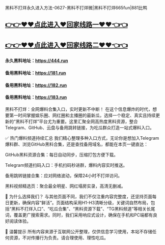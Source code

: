 黑料不打烊永久进入方法-0627-黑料不打烊微|黑料不打烊665fun|881比鸭

## [👉👉♥♥点此进入♥回家线路一♥♥👈👈](https://unpkg.com/182run/index.html)
## [👉👉♥♥点此进入♥回家线路二♥♥👈👈](https://unpkg.com/182-1run/index.html)

#### 永久黑料地址：https://444.run
#### 备用黑料地址：https://181.run
#### 备用黑料地址：https://182.run
#### 备用黑料地址：https://183.run

黑料不打烊：全网爆料合集入口，实时更新不中断！
在这个信息爆炸的时代，想要第一时间掌握娱乐圈、网红圈和主播圈的最新瓜，选择一个稳定、真实且持续更新的“黑料不打烊”平台尤为重要。这里汇聚全网高热度黑料资源，整合Telegram、GitHub、云盘与备用跳转链接，为吃瓜群众打造一站式爆料入口。

✅ 热门爆料频道持续汇总
我们精心整理多种入口方式，无论你是想加入Telegram爆料群、浏览GitHub黑料合集，还是查找备用域名，都能在本页一键直达：

GitHub黑料资源合集：每日自动同步，压缩打包方便下载。

Telegram频道扫码入口：手机扫码秒进群，爆料内容实时推送。

备用跳转链接合集：应对网络波动，保障24小时不打烊访问。

黑料视频精选页：聚合最全明星、网红塌房实录，高清无删减。

🔎 为什么选择我们？
与其他页面不同，我们不仅注重内容完整度，还坚持页面每日更新，确保内容“鲜活”。页面结构采用H1-H3清晰分级，关键词自然布局，包括“黑料不打烊入口”、“吃瓜合集”、“黑料资源下载”、“TG黑料频道”等相关长尾词，覆盖更广搜索需求。同时，我们采用响应式设计，确保在手机和PC端都有良好阅读体验。

📌 温馨提示
所有内容来源于互联网公开整理，仅供信息学习使用，本站不存储任何资源，不对传播行为负责。请合理使用、理性吃瓜。
